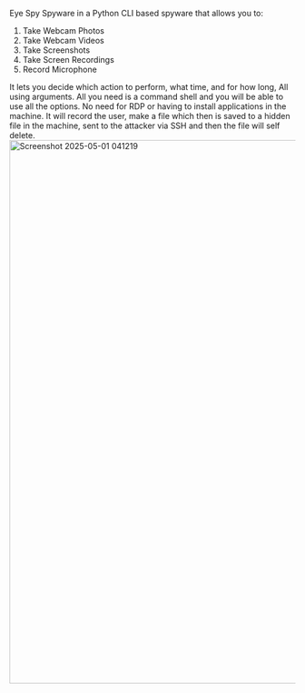 Eye Spy Spyware in a Python CLI based spyware that allows you to:
1. Take Webcam Photos
2. Take Webcam Videos
3. Take Screenshots
4. Take Screen Recordings
5. Record Microphone

It lets you decide which action to perform, what time, and for how long, All using arguments.
All you need is a command shell and you will be able to use all the options. No need for RDP or having to install applications in the machine.
It will record the user, make a file which then is saved to a hidden file in the machine, sent to the attacker via SSH and then the file will self delete.
<img width="956" alt="Screenshot 2025-05-01 041219" src="https://github.com/user-attachments/assets/30c7528f-71aa-4f59-845e-89434f083ff2" />

